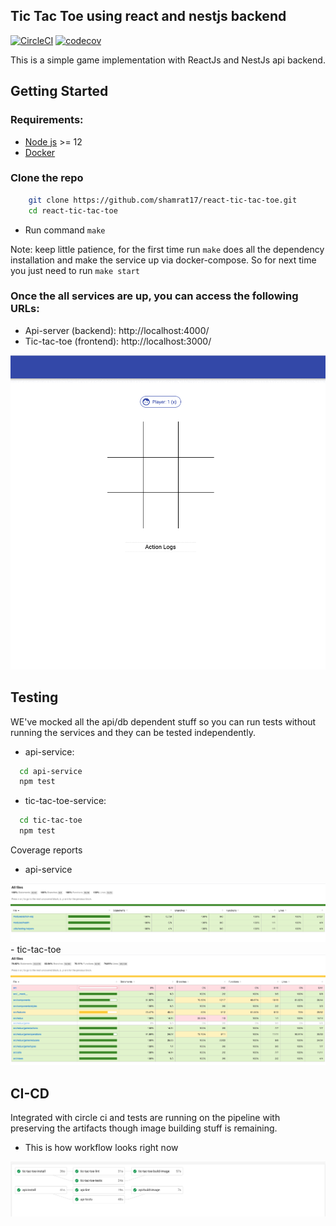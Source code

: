 ## Tic Tac Toe using react and nestjs backend
[![CircleCI](https://circleci.com/gh/shamrat17/react-tic-tac-toe.svg?style=svg)](https://circleci.com/gh/shamrat17/react-tic-tac-toe) [![codecov](https://codecov.io/gh/shamrat17/react-tic-tac-toe/branch/master/graph/badge.svg)](https://codecov.io/gh/shamrat17/react-tic-tac-toe)

This is a simple game implementation with ReactJs and NestJs api backend.

## Getting Started
### Requirements:
- [Node js](https://nodejs.org/en/download/) >= 12
- [Docker](https://www.docker.com/community-edition)

### Clone the repo
```sh
    git clone https://github.com/shamrat17/react-tic-tac-toe.git
    cd react-tic-tac-toe
```
- Run command `make`

Note: keep little patience, for the first time run `make` does all the dependency installation and make the service up via docker-compose. So for next time you just need to run `make start`

### Once the all services are up, you can access the following URLs:
- Api-server (backend): http://localhost:4000/
- Tic-tac-toe (frontend): http://localhost:3000/


<img src="./.docs/assets/tic-tac-toe.gif" />


## Testing
WE've mocked all the api/db dependent stuff so you can run tests without running the services and they can be tested independently.

- api-service: 
```sh
  cd api-service
  npm test
```
- tic-tac-toe-service: 
```sh
  cd tic-tac-toe
  npm test
```

Coverage reports 
- api-service
<img src="./.docs/assets/api-test-coverage.png" />
- tic-tac-toe
<img src="./.docs/assets/ui-test-coverage.png" />


## CI-CD
Integrated with circle ci and tests are running on the pipeline with preserving the artifacts though image building stuff is remaining.

- This is how workflow looks right now
<img src="./.docs/assets/ci-cd-workflow.png" />